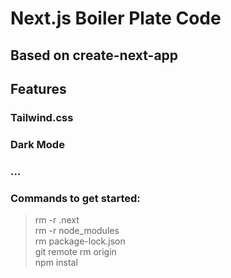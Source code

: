 # Next.js Boiler Plate Code  
  
## Based on create-next-app  

## Features  
  
### Tailwind.css  
### Dark Mode  
### ...
  
### Commands to get started:
  > rm -r .next  
  > rm -r node_modules  
  > rm package-lock.json  
  > git remote rm origin  
  > npm instal  

